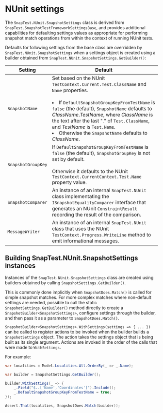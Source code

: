 # NUnit settings

The `SnapTest.NUnit.SnapshotSettings` class is derived from `SnapTest.SnapshotTestFrameworkSettingsBase`, and provides additional capabilities for defaulting settings values as appropriate for performing snapshot match operations from within the context of running NUnit tests.

Defaults for following settings from the base class are overridden by `SnapTest.NUnit.SnapshotSettings` when a settings object is created using a builder obtained from `SnapTest.NUnit.SnapshotSettings.GetBuilder()`:

Setting|Default
---|---
`SnapshotName`|Set based on the NUnit `TestContext.Current.Test.ClassName` and `Name` properties.<br/><br/><list><li>If `DefaultSnapshotGroupKeyFromTestName` is `false` (the default), `SnapshotName` defaults to _ClassName_._TestName_, where _ClassName_ is the text after the last "." of `Test.ClassName`, and _TestName_ is `Test.Name`.</li><li>Otherwise the `SnapshotName` defaults to _ClassName_.</li></list>
`SnapshotGroupKey`|If `DefaultSnapshotGroupKeyFromTestName` is `false` (the default), `SnapshotGroupKey` is not set by default.<br/><br/>Otherwise it defaults to the NUnit `TestContext.CurrentContext.Test.Name` property value.
`SnapshotComparer`|An instance of an internal `SnapTest.NUnit` class implementating the `ISnapshotEqualityComparer` interface that generates an NUnit `ConstraintResult` recording the result of the comparison.
`MessageWriter`|An instance of an internal `SnapTest.NUnit` class that uses the NUnit `TestContext.Progress.WriteLine` method to emit informational messages.


## Building SnapTest.NUnit.SnapshotSettings instances

Instances of the `SnapTest.NUnit.SnapshotSettings` class are created using builders obtained by calling `SnapshotSettings.GetBuilder()`.

This is commonly done implicitly when `SnapshotDoes.Match()` is called for simple snapshot matches. For more complex matches where non-default settings are needed, possible to call the static `SnapshotSettings.GetBuilder()` method directly to create a `SnapshotBuilder<SnapshotSettings>`, configure settings through the builder, and then pass it as a parameter to `SnapshotDoes.Match()`.

`SnapshotBuilder<SnapshotSettings>.WithSettings(settings => { ... })` can be called to register actions to be invoked when the builder builds a `SnapshotSettings` object. The action takes the settings object that is being built as its single argument. Actions are invoked in the order of the calls that were made to `WithSettings`.

For example:

```C#
var localities = Model.Localities.All.OrderBy(_ => _.Name);

var builder = SnapshotSettings.GetBuilder();

builder.WithSettings(_ => {
    _.Field("$..['Name','Coordinates']").Include();
    _.DefaultSnapshotGroupKeyFromTestName = true;
});

Assert.That(localities, SnapshotDoes.Match(builder));
```
